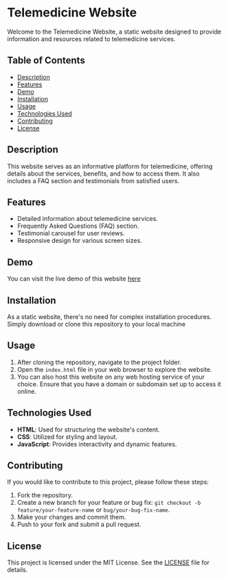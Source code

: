 # Telemedicine Website

Welcome to the Telemedicine Website, a static website designed to provide information and resources related to telemedicine services.

## Table of Contents
- [Description](#description)
- [Features](#features)
- [Demo](#demo)
- [Installation](#installation)
- [Usage](#usage)
- [Technologies Used](#technologies-used)
- [Contributing](#contributing)
- [License](#license)

## Description

This website serves as an informative platform for telemedicine, offering details about the services, benefits, and how to access them. It also includes a FAQ section and testimonials from satisfied users.

## Features

- Detailed information about telemedicine services.
- Frequently Asked Questions (FAQ) section.
- Testimonial carousel for user reviews.
- Responsive design for various screen sizes.

## Demo

You can visit the live demo of this website [here](https://eclinic-web.vercel.app/)

## Installation

As a static website, there's no need for complex installation procedures. Simply download or clone this repository to your local machine 

## Usage

1. After cloning the repository, navigate to the project folder.
2. Open the `index.html` file in your web browser to explore the website.
3. You can also host this website on any web hosting service of your choice. Ensure that you have a domain or subdomain set up to access it online.

## Technologies Used

- **HTML**: Used for structuring the website's content.
- **CSS**: Utilized for styling and layout.
- **JavaScript**: Provides interactivity and dynamic features.

## Contributing

If you would like to contribute to this project, please follow these steps:

1. Fork the repository.
2. Create a new branch for your feature or bug fix: `git checkout -b feature/your-feature-name` or `bug/your-bug-fix-name`.
3. Make your changes and commit them.
4. Push to your fork and submit a pull request.

## License

This project is licensed under the MIT License. See the [LICENSE](LICENSE) file for details.